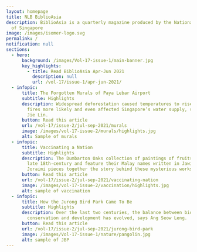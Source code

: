 ```yaml
---
layout: homepage
title: NLB BiblioAsia
description: BiblioAsia is a quarterly magazine produced by the National Library
  of Singapore
image: /images/isomer-logo.svg
permalink: /
notification: null
sections:
  - hero:
      background: /images/Vol-17-issue-1/main-banner.jpg
      key_highlights:
        - title: Read BiblioAsia Apr-Jun 2021
          description: null
          url: /vol-17/issue-1/apr-jun-2021/
  - infopic:
      title: The Forgotten Murals of Paya Lebar Airport
      subtitle: Highlights
      description: Widespread deforestation caused temperatures to rise, made forest
        fires more likely and even affected Singapore’s water supply, says Chia
        Jie Lin.
      button: Read this article
      url: /vol-17/issue-2/jul-sep-2021/murals
      image: /images/vol-17-issue-2/murals/highlights.jpg
      alt: Sample of murals
  - infopic:
      title: Vaccinating a Nation
      subtitle: Highlights
      description: The Dumbarton Oaks collection of paintings of fruits date to the
        late 18th-century and feature their Malay names written in Jawi. Faris
        Joraimi pieces together the story behind these mysterious works.
      button: Read this article
      url: /vol-17/issue-2/jul-sep-2021/vaccinating-nation
      image: /images/vol-17-issue-2/vaccination/highlights.jpg
      alt: sample of vaccination
  - infopic:
      title: How the Jurong Bird Park Came To Be
      subtitle: Highlights
      description: Over the last two centuries, the balance between biodiversity
        conservation and development has evolved, says Ang Seow Leng.
      button: Read this article
      url: /vol-17/issue-2/jul-sep-2021/jurong-bird-park
      image: /images/Vol-17-issue-1/nature/pangolin.jpg
      alt: sample of JBP
---
```

